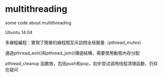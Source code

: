 # multithreading
some code about multithreading

Ubuntu 14.04

多線程編程：實現了簡單的線程間互斥訪問全局變量（pthread_mutex)

通過pthread_exit()和pthread_join()傳遞結構，需要使用動態內存分配

pthread_cleanup 函数族，包括push和pop，初步尝试调用线程清理函数，仍存在疑问
